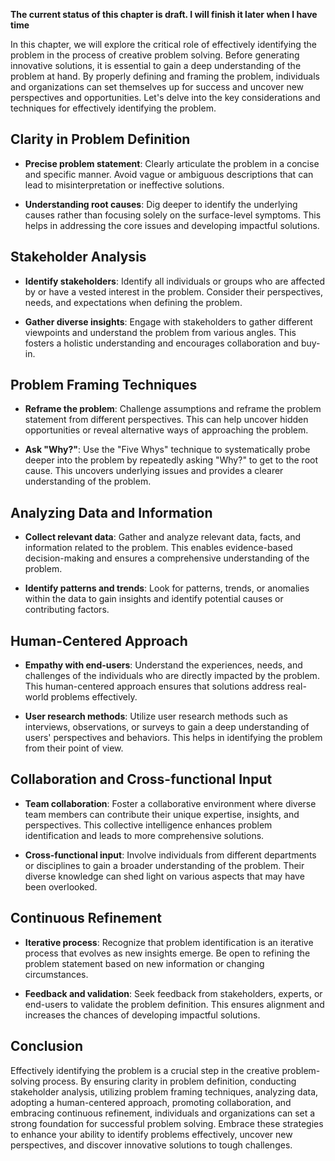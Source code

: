 **The current status of this chapter is draft. I will finish it later when I have time**

In this chapter, we will explore the critical role of effectively identifying the problem in the process of creative problem solving. Before generating innovative solutions, it is essential to gain a deep understanding of the problem at hand. By properly defining and framing the problem, individuals and organizations can set themselves up for success and uncover new perspectives and opportunities. Let's delve into the key considerations and techniques for effectively identifying the problem.

Clarity in Problem Definition
-----------------------------

* **Precise problem statement**: Clearly articulate the problem in a concise and specific manner. Avoid vague or ambiguous descriptions that can lead to misinterpretation or ineffective solutions.

* **Understanding root causes**: Dig deeper to identify the underlying causes rather than focusing solely on the surface-level symptoms. This helps in addressing the core issues and developing impactful solutions.

Stakeholder Analysis
--------------------

* **Identify stakeholders**: Identify all individuals or groups who are affected by or have a vested interest in the problem. Consider their perspectives, needs, and expectations when defining the problem.

* **Gather diverse insights**: Engage with stakeholders to gather different viewpoints and understand the problem from various angles. This fosters a holistic understanding and encourages collaboration and buy-in.

Problem Framing Techniques
--------------------------

* **Reframe the problem**: Challenge assumptions and reframe the problem statement from different perspectives. This can help uncover hidden opportunities or reveal alternative ways of approaching the problem.

* **Ask "Why?"**: Use the "Five Whys" technique to systematically probe deeper into the problem by repeatedly asking "Why?" to get to the root cause. This uncovers underlying issues and provides a clearer understanding of the problem.

Analyzing Data and Information
------------------------------

* **Collect relevant data**: Gather and analyze relevant data, facts, and information related to the problem. This enables evidence-based decision-making and ensures a comprehensive understanding of the problem.

* **Identify patterns and trends**: Look for patterns, trends, or anomalies within the data to gain insights and identify potential causes or contributing factors.

Human-Centered Approach
-----------------------

* **Empathy with end-users**: Understand the experiences, needs, and challenges of the individuals who are directly impacted by the problem. This human-centered approach ensures that solutions address real-world problems effectively.

* **User research methods**: Utilize user research methods such as interviews, observations, or surveys to gain a deep understanding of users' perspectives and behaviors. This helps in identifying the problem from their point of view.

Collaboration and Cross-functional Input
----------------------------------------

* **Team collaboration**: Foster a collaborative environment where diverse team members can contribute their unique expertise, insights, and perspectives. This collective intelligence enhances problem identification and leads to more comprehensive solutions.

* **Cross-functional input**: Involve individuals from different departments or disciplines to gain a broader understanding of the problem. Their diverse knowledge can shed light on various aspects that may have been overlooked.

Continuous Refinement
---------------------

* **Iterative process**: Recognize that problem identification is an iterative process that evolves as new insights emerge. Be open to refining the problem statement based on new information or changing circumstances.

* **Feedback and validation**: Seek feedback from stakeholders, experts, or end-users to validate the problem definition. This ensures alignment and increases the chances of developing impactful solutions.

Conclusion
----------

Effectively identifying the problem is a crucial step in the creative problem-solving process. By ensuring clarity in problem definition, conducting stakeholder analysis, utilizing problem framing techniques, analyzing data, adopting a human-centered approach, promoting collaboration, and embracing continuous refinement, individuals and organizations can set a strong foundation for successful problem solving. Embrace these strategies to enhance your ability to identify problems effectively, uncover new perspectives, and discover innovative solutions to tough challenges.

